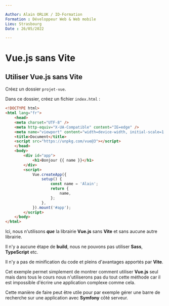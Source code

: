 ```yaml
---

Author: Alain ORLUK / ID-Formation  
Formation : Développeur Web & Web mobile  
Lieu: Strasbourg
Date : 26/05/2022  

---
```

# **Vue.js sans Vite**

## **Utiliser Vue.js sans Vite**

Créez un dossier `projet-vue`.  

Dans ce dossier, créez un fichier `index.html` :  

```html
<!DOCTYPE html>
<html lang="fr">
    <head>
    <meta charset="UTF-8" />
    <meta http-equiv="X-UA-Compatible" content="IE=edge" />
    <meta name="viewport" content="width=device-width, initial-scale=1.0" />
    <title>Document</title>
    <script src="https://unpkg.com/vue@3"></script>
    </head>
    <body>
        <div id="app">
            <h1>Bonjour {{ name }}</h1>
        </div>
        <script>
            Vue.createApp({
                setup() {
                    const name = 'Alain';
                    return {
                        name,
                    };
                },
            }).mount('#app');
        </script>
    </body>
</html>
```

Ici, nous n'utilisons ***que*** la librairie **Vue.js** sans **Vite** et sans aucune autre librairie.  

Il n'y a aucune étape de **build**, nous ne pouvons pas utiliser **Sass**, **TypeScript** etc.  

Il n'y a pas de minification du code et pleins d'avantages apportés par **Vite**.  

Cet exemple permet simplement de montrer comment utiliser **Vue.js** seul mais dans tous le cours nous n'utiliserons pas du tout cette méthode car il est impossible d'écrire une application complexe
comme cela.  

Cette manière de faire peut être utile pour par exemple gérer une barre de recherche sur une application
avec **Symfony** côté serveur.

